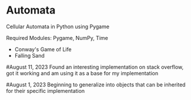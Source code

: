 # Automata

Cellular Automata in Python using Pygame

Required Modules: Pygame, NumPy, Time

- Conway's Game of Life
- Falling Sand

#August 11, 2023
Found an interesting implementation on stack overflow, got it working and am using it as a base for my implementation

#August 1, 2023
Beginning to generalize into objects that can be inherited for their specific implementation

